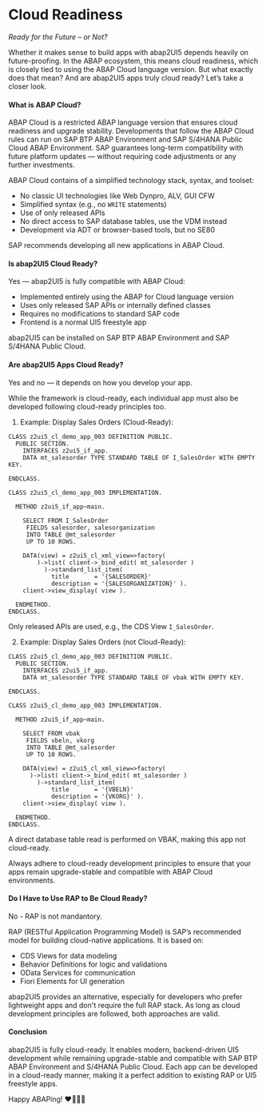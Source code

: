 # Cloud Readiness

_Ready for the Future – or Not?_

Whether it makes sense to build apps with abap2UI5 depends heavily on future-proofing. In the ABAP ecosystem, this means cloud readiness, which is closely tied to using the ABAP Cloud language version. But what exactly does that mean? And are abap2UI5 apps truly cloud ready? Let’s take a closer look.

#### What is ABAP Cloud?

ABAP Cloud is a restricted ABAP language version that ensures cloud readiness and upgrade stability. Developments that follow the ABAP Cloud rules can run on SAP BTP ABAP Environment and SAP S/4HANA Public Cloud ABAP Environment. SAP guarantees long-term compatibility with future platform updates — without requiring code adjustments or any further investments.

ABAP Cloud contains of a simplified technology stack, syntax, and toolset:

- No classic UI technologies like Web Dynpro, ALV, GUI CFW
- Simplified syntax (e.g., no `WRITE` statements)
- Use of only released APIs
- No direct access to SAP database tables, use the VDM instead
- Development via ADT or browser-based tools, but no SE80

SAP recommends developing all new applications in ABAP Cloud.

#### Is abap2UI5 Cloud Ready?

Yes — abap2UI5 is fully compatible with ABAP Cloud:

- Implemented entirely using the ABAP for Cloud language version
- Uses only released SAP APIs or internally defined classes
- Requires no modifications to standard SAP code
- Frontend is a normal UI5 freestyle app

abap2UI5 can be installed on SAP BTP ABAP Environment and SAP S/4HANA Public Cloud.

#### Are abap2UI5 Apps Cloud Ready?

Yes and no — it depends on how you develop your app.

While the framework is cloud-ready, each individual app must also be developed following cloud-ready principles too.

1. Example: Display Sales Orders (Cloud-Ready):

```abap
CLASS z2ui5_cl_demo_app_003 DEFINITION PUBLIC.
  PUBLIC SECTION.
    INTERFACES z2ui5_if_app.
    DATA mt_salesorder TYPE STANDARD TABLE OF I_SalesOrder WITH EMPTY KEY.

ENDCLASS.

CLASS z2ui5_cl_demo_app_003 IMPLEMENTATION.

  METHOD z2ui5_if_app~main.

    SELECT FROM I_SalesOrder
     FIELDS salesorder, salesorganization
     INTO TABLE @mt_salesorder
     UP TO 10 ROWS.

    DATA(view) = z2ui5_cl_xml_view=>factory(
        )->list( client->_bind_edit( mt_salesorder )
          )->standard_list_item(
            title       = '{SALESORDER}'
            description = '{SALESORGANIZATION}' ).
    client->view_display( view ).

  ENDMETHOD.
ENDCLASS.
```
Only released APIs are used, e.g., the CDS View `I_SalesOrder`.

2. Example: Display Sales Orders (not Cloud-Ready):
```abap
CLASS z2ui5_cl_demo_app_003 DEFINITION PUBLIC.
  PUBLIC SECTION.
    INTERFACES z2ui5_if_app.
    DATA mt_salesorder TYPE STANDARD TABLE OF vbak WITH EMPTY KEY.

ENDCLASS.

CLASS z2ui5_cl_demo_app_003 IMPLEMENTATION.

  METHOD z2ui5_if_app~main.

    SELECT FROM vbak
     FIELDS vbeln, vkorg
     INTO TABLE @mt_salesorder
     UP TO 10 ROWS.

    DATA(view) = z2ui5_cl_xml_view=>factory(
      )->list( client->_bind_edit( mt_salesorder )
        )->standard_list_item(
            title       = '{VBELN}'
            description = '{VKORG}' ).
    client->view_display( view ).

  ENDMETHOD.
ENDCLASS.
```
A direct database table read is performed on VBAK, making this app not cloud-ready.

Always adhere to cloud-ready development principles to ensure that your apps remain upgrade-stable and compatible with ABAP Cloud environments.

#### Do I Have to Use RAP to Be Cloud Ready?

No - RAP is not mandantory.

RAP (RESTful Application Programming Model) is SAP’s recommended model for building cloud-native applications. It is based on:
- CDS Views for data modeling
- Behavior Definitions for logic and validations
- OData Services for communication
- Fiori Elements for UI generation

abap2UI5 provides an alternative, especially for developers who prefer lightweight apps and don't require the full RAP stack. As long as cloud development principles are followed, both approaches are valid.

#### Conclusion

abap2UI5 is fully cloud-ready. It enables modern, backend-driven UI5 development while remaining upgrade-stable and compatible with SAP BTP ABAP Environment and S/4HANA Public Cloud. Each app can be developed in a cloud-ready manner, making it a perfect addition to existing RAP or UI5 freestyle apps.

Happy ABAPing! ❤️🦖🦕🦣
